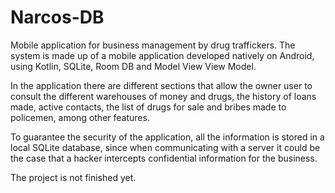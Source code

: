 # Narcos-DB

Mobile application for business management by drug traffickers. The system is made up of a mobile application developed natively on Android, using Kotlin, SQLite, Room DB and Model View View Model.

In the application there are different sections that allow the owner user to consult the different warehouses of money and drugs, the history of loans made, active contacts, the list of drugs for sale and bribes made to policemen, among other features.

To guarantee the security of the application, all the information is stored in a local SQLite database, since when communicating with a server it could be the case that a hacker intercepts confidential information for the business.

The project is not finished yet.
